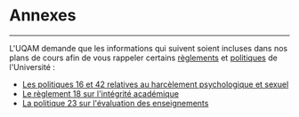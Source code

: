 # Annexes

-----

L'UQAM demande que les informations qui suivent soient incluses dans nos plans de cours afin de vous rappeler certains [règlements](https://instances.uqam.ca/reglements-politiques-et-autres-documents/reglements/) et [politiques](https://instances.uqam.ca/reglements-politiques-et-autres-documents/politiques/) de l'Université&nbsp;:

- [Les politiques 16 et 42 relatives au harcèlement psychologique et sexuel](politiques-16-et-42.md)
- [Le règlement 18 sur l'intégrité académique](reglement-18.md)
- [La politique 23 sur l'évaluation des enseignements](politique-23.md)